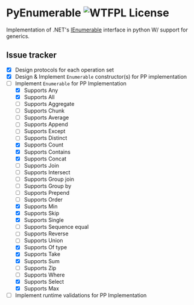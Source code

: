 # PyEnumerable ![WTFPL License](http://www.wtfpl.net/wp-content/uploads/2012/12/wtfpl-badge-4.png)

Implementation of .NET's [IEnumerable](https://learn.microsoft.com/en-us/dotnet/api/system.collections.generic.ienumerable-1?view=net-9.0) interface in python W/ support for generics.

## Issue tracker
- [x] Design protocols for each operation set
- [x] Design & Implement `Enumerable` constructor(s) for PP implementation
- [ ] Implement `Enumerable` for PP Implementation
    - [x] Supports Any
    - [x] Supports All
    - [ ] Supports Aggregate
    - [ ] Supports Chunk
    - [ ] Supports Average
    - [ ] Supports Append
    - [ ] Supports Except
    - [ ] Supports Distinct
    - [x] Supports Count
    - [x] Supports Contains
    - [x] Supports Concat
    - [ ] Supports Join
    - [ ] Supports Intersect
    - [ ] Supports Group join
    - [ ] Supports Group by
    - [ ] Supports Prepend
    - [ ] Supports Order
    - [x] Supports Min
    - [x] Supports Skip
    - [x] Supports Single
    - [ ] Supports Sequence equal
    - [ ] Supports Reverse
    - [ ] Supports Union
    - [x] Supports Of type
    - [x] Supports Take
    - [x] Supports Sum
    - [ ] Supports Zip
    - [ ] Supports Where
    - [x] Supports Select
    - [x] Supports Max
- [ ] Implement runtime validations for PP Implementation
